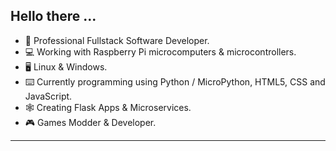 ## Hello there ...

- :briefcase: Professional Fullstack Software Developer.
- :computer: Working with Raspberry Pi microcomputers & microcontrollers.
- :desktop_computer: Linux & Windows.
- :keyboard: Currently programming using Python / MicroPython, HTML5, CSS and JavaScript.
- :spider_web: Creating Flask Apps & Microservices.
- :video_game: Games Modder & Developer.
---
